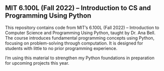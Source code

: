 ## MIT 6.100L (Fall 2022) – Introduction to CS and Programming Using Python

This repository contains code from MIT’s 6.100L (Fall 2022) – Introduction to Computer Science and Programming Using Python, taught by Dr. Ana Bell. The course introduces fundamental programming concepts using Python, focusing on problem-solving through computation. It is designed for students with little to no prior programming experience.

I’m using this material to strengthen my Python foundations in preparation for upcoming projects this year.
